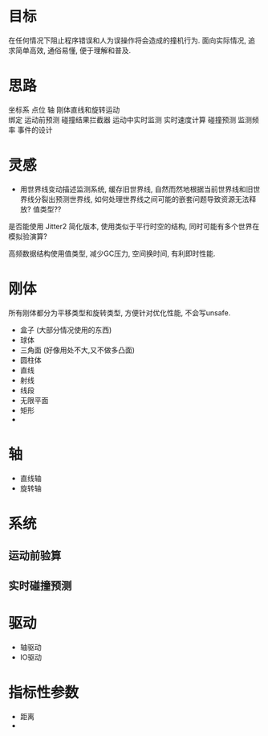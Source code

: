 ﻿# 目标
在任何情况下阻止程序错误和人为误操作将会造成的撞机行为.
面向实际情况, 追求简单高效, 通俗易懂, 便于理解和普及.

# 思路
坐标系 点位 轴 刚体直线和旋转运动  
绑定 运动前预测 碰撞结果拦截器 
运动中实时监测 实时速度计算 碰撞预测 
监测频率 事件的设计 

# 灵感
* 用世界线变动描述监测系统, 缓存旧世界线, 自然而然地根据当前世界线和旧世界线分裂出预测世界线, 如何处理世界线之间可能的嵌套问题导致资源无法释放? 值类型??

是否能使用 Jitter2 简化版本, 使用类似于平行时空的结构, 同时可能有多个世界在模拟验演算? 

高频数据结构使用值类型, 减少GC压力, 空间换时间, 有利即时性能.

# 刚体
所有刚体都分为平移类型和旋转类型, 方便针对优化性能, 不会写unsafe.

* 盒子 (大部分情况使用的东西)
* 球体
* 三角面 (好像用处不大,又不做多凸面)
* 圆柱体
* 直线
* 射线
* 线段
* 无限平面
* 矩形
* 

# 轴
* 直线轴
* 旋转轴

# 系统

## 运动前验算

## 实时碰撞预测

# 驱动
* 轴驱动
* IO驱动

# 指标性参数
* 距离
* 


